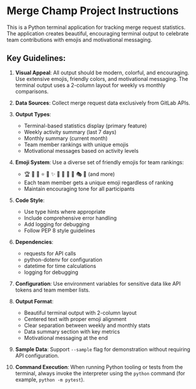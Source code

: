 <!-- Use this file to provide workspace-specific custom instructions to Copilot. For more details, visit https://code.visualstudio.com/docs/copilot/copilot-customization#_use-a-githubcopilotinstructionsmd-file -->

# Merge Champ Project Instructions

This is a Python terminal application for tracking merge request statistics. The application creates beautiful, encouraging terminal output to celebrate team contributions with emojis and motivational messaging.

## Key Guidelines:

1. **Visual Appeal**: All output should be modern, colorful, and encouraging. Use extensive emojis, friendly colors, and motivational messaging. The terminal output uses a 2-column layout for weekly vs monthly comparisons.

2. **Data Sources**: Collect merge request data exclusively from GitLab APIs.

3. **Output Types**: 
   - Terminal-based statistics display (primary feature)
   - Weekly activity summary (last 7 days)
   - Monthly summary (current month)
   - Team member rankings with unique emojis
   - Motivational messages based on activity levels

4. **Emoji System**: Use a diverse set of friendly emojis for team rankings:
   - 🏆 🥈 🥉 ⭐ 🌟 ✨ 💫 🌺 🎸 🎪 🎭 🎲 (and more)
   - Each team member gets a unique emoji regardless of ranking
   - Maintain encouraging tone for all participants

5. **Code Style**:
   - Use type hints where appropriate
   - Include comprehensive error handling
   - Add logging for debugging
   - Follow PEP 8 style guidelines

6. **Dependencies**: 
   - requests for API calls
   - python-dotenv for configuration
   - datetime for time calculations
   - logging for debugging

7. **Configuration**: Use environment variables for sensitive data like API tokens and team member lists.

8. **Output Format**: 
   - Beautiful terminal output with 2-column layout
   - Centered text with proper emoji alignment
   - Clear separation between weekly and monthly stats
   - Data summary section with key metrics
   - Motivational messaging at the end

9. **Sample Data**: Support `--sample` flag for demonstration without requiring API configuration.

10. **Command Execution**: When running Python tooling or tests from the terminal, always invoke the interpreter using the `python` command (for example, `python -m pytest`).
